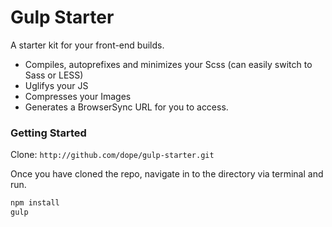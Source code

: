 # Gulp Starter
A starter kit for your front-end builds.

- Compiles, autoprefixes and minimizes your Scss (can easily switch to Sass or LESS)
- Uglifys your JS
- Compresses your Images
- Generates a BrowserSync URL for you to access.

### Getting Started
Clone: `http://github.com/dope/gulp-starter.git`

Once you have cloned the repo, navigate in to the directory via terminal and run.

```bash
npm install
gulp
```

